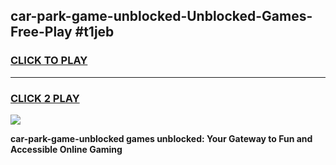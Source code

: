 
## car-park-game-unblocked-Unblocked-Games-Free-Play #t1jeb
<h3>
<a href="https://us.freeplayer.one?title=car-park-game-unblocked&ref=9M">CLICK TO PLAY</a></h3>
<hr>

<h3>
<a href="https://us.freeplayer.one?title=car-park-game-unblocked&ref=9M">CLICK 2 PLAY</a>
  
</h3>

<a href="https://us.freeplayer.one?title=car-park-game-unblocked&ref=9M"><img src="https://clearcache.store/games.png"></a>


**car-park-game-unblocked games unblocked: Your Gateway to Fun and Accessible Online Gaming**

